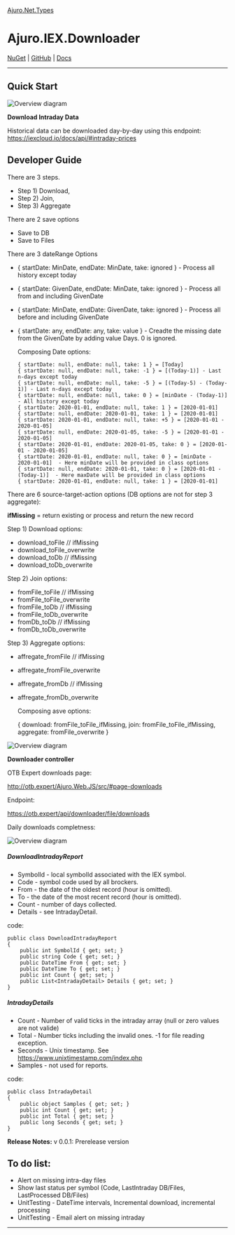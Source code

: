 [Ajuro.Net.Types](https://otb-expert.github.io/Ajuro.Net.Types/)

# Ajuro.IEX.Downloader
	

[NuGet](https://www.nuget.org/packages/Ajuro.IEX.Downloader) | [GitHub](https://github.com/OTB-Expert/Ajuro.IEX.Downloader) | [Docs](https://profimedica.github.io/Ajuro.IEX.Downloader)

-------


## Quick Start

![Overview diagram](https://otb.expert/projects/ajuro.iex.downloader/overview.png)


**Download Intraday Data**

Historical data can be downloaded day-by-day using this endpoint: 
https://iexcloud.io/docs/api/#intraday-prices


## Developer Guide

There are 3 steps.

- Step 1) Download, 
- Step 2) Join, 
- Step 3) Aggregate

There are 2 save options

- Save to DB
- Save to Files

There are 3 dateRange Options

- { startDate: MinDate, endDate: MinDate, take: ignored } - Process all history except today
- { startDate: GivenDate, endDate: MinDate, take: ignored } - Process all from and including GivenDate
- { startDate: MinDate, endDate: GivenDate, take: ignored } - Process all before and including GivenDate
- { startDate: any, endDate: any, take: value } - Creadte the missing date from the GivenDate by adding value Days. 0 is ignored.

   Composing Date options: 

      { startDate: null, endDate: null, take: 1 } = [Today] 
      { startDate: null, endDate: null, take: -1 } = [(Today-1)] - Last n-days except today
      { startDate: null, endDate: null, take: -5 } = [(Today-5) - (Today-1)] - Last n-days except today
      { startDate: null, endDate: null, take: 0 } = [minDate - (Today-1)] - All history except today
      { startDate: 2020-01-01, endDate: null, take: 1 } = [2020-01-01] 
      { startDate: null, endDate: 2020-01-01, take: 1 } = [2020-01-01] 
      { startDate: 2020-01-01, endDate: null, take: +5 } = [2020-01-01 - 2020-01-05] 
      { startDate: null, endDate: 2020-01-05, take: -5 } = [2020-01-01 - 2020-01-05] 
      { startDate: 2020-01-01, endDate: 2020-01-05, take: 0 } = [2020-01-01 - 2020-01-05] 
      { startDate: 2020-01-01, endDate: null, take: 0 } = [minDate - 2020-01-01]  - Here minDate will be provided in class options
      { startDate: null, endDate: 2020-01-01, take: 0 } = [2020-01-01 - (Today-1)]  - Here maxDate will be provided in class options
      { startDate: 2020-01-01, endDate: null, take: 1 } = [2020-01-01] 

There are 6 source-target-action options (DB options are not for step 3 aggregate):

**ifMissing** = return existing or process and return the new record
 
Step 1) Download options:

- download_toFile // ifMissing
- download_toFile_overwrite
- download_toDb // ifMissing
- download_toDb_overwrite

Step 2) Join options:

- fromFile_toFile // ifMissing
- fromFile_toFile_overwrite
- fromFile_toDb // ifMissing
- fromFile_toDb_overwrite
- fromDb_toDb // ifMissing
- fromDb_toDb_overwrite

Step 3) Aggregate options:

- affregate_fromFile // ifMissing
- affregate_fromFile_overwrite
- affregate_fromDb // ifMissing
- affregate_fromDb_overwrite

  Composing asve options:

	{
		download: fromFile_toFile_ifMissing, 
		join: fromFile_toFile_ifMissing, 
		aggregate: fromFile_overwrite
	}

![Overview diagram](https://otb.expert/projects/ajuro.iex.downloader/flow.png)

**Downloader controller**

OTB Expert downloads page:

http://otb.expert/Ajuro.Web.JS/src/#page-downloads

Endpoint:

https://otb.expert/api/downloader/file/downloads

Daily downloads completness:

![Overview diagram](https://otb.expert/projects/ajuro.iex.downloader/page-downloads.png)

##### DownloadIntradayReport

- SymbolId - local symbolId associated with the IEX symbol.
- Code - symbol code used by all brockers.
- From - the date of the oldest record (hour is omitted).
- To - the date of the most recent record (hour is omitted).
- Count - number of days collected.
- Details - see IntradayDetail.

code:

    public class DownloadIntradayReport
    {
        public int SymbolId { get; set; }
        public string Code { get; set; }
        public DateTime From { get; set; }
        public DateTime To { get; set; }
        public int Count { get; set; }
        public List<IntradayDetail> Details { get; set; }
    }


##### IntradayDetails

- Count - Number of valid ticks in the intraday array (null or zero values are not valide)
- Total - Number ticks including the invalid ones. -1 for file reading exception.
- Seconds - Unix timestamp. See https://www.unixtimestamp.com/index.php
- Samples - not used for reports.

code:

    public class IntradayDetail
    {
        public object Samples { get; set; }
        public int Count { get; set; }
        public int Total { get; set; }
        public long Seconds { get; set; }
    }

**Release Notes:**
v 0.0.1: Prerelease version


## To do list:

- Alert on missing intra-day files
- Show last status per symbol (Code, LastIntraday DB/Files, LastProcessed DB/Files)
- UnitTesting - DateTime intervals, Incremental download, incremental processing
- UnitTesting - Email alert on missing intraday

------------